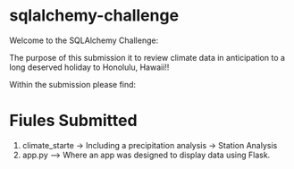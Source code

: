 # sqlalchemy-challenge

Welcome to the SQLAlchemy Challenge: 

The purpose of this submission it to review climate data in anticipation to a long deserved holiday to Honolulu, Hawaii!!

Within the submission please find: 

# Fiules Submitted

1. climate_starte
        -> Including a precipitation analysis
        -> Station Analysis
2. app.py 
        --> Where an app was designed to display data using Flask. 
        

    